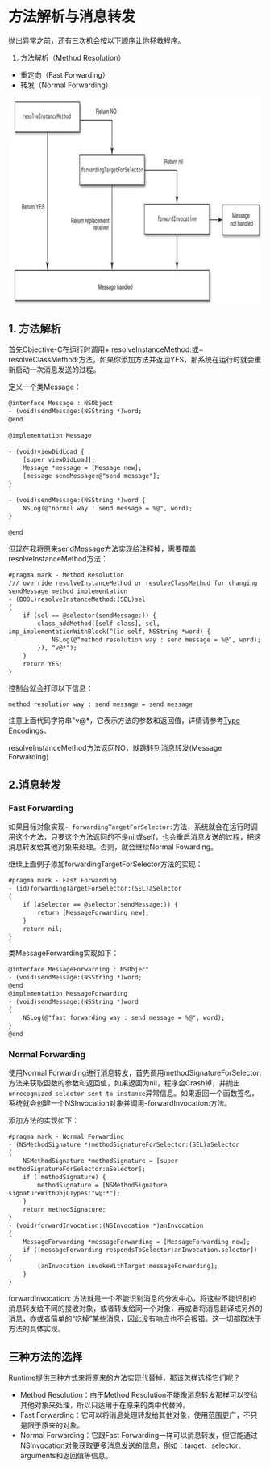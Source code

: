 # 方法解析与消息转发

抛出异常之前，还有三次机会按以下顺序让你拯救程序。

1. 方法解析（Method Resolution）
- 重定向（Fast Forwarding）
- 转发（Normal Forwarding）

![](/assets/3.jpg)

## 1. 方法解析
首先Objective-C在运行时调用+ resolveInstanceMethod:或+ resolveClassMethod:方法，如果你添加方法并返回YES，那系统在运行时就会重新启动一次消息发送的过程。

定义一个类Message：
``` objectc
@interface Message : NSObject
- (void)sendMessage:(NSString *)word;
@end

@implementation Message

- (void)viewDidLoad {
    [super viewDidLoad];
    Message *message = [Message new];
    [message sendMessage:@"send message"];
}

- (void)sendMessage:(NSString *)word {
    NSLog(@"normal way : send message = %@", word);
}

@end

```
但现在我将原来sendMessage方法实现给注释掉，需要覆盖resolveInstanceMethod方法：

```objectc
#pragma mark - Method Resolution
/// override resolveInstanceMethod or resolveClassMethod for changing sendMessage method implementation
+ (BOOL)resolveInstanceMethod:(SEL)sel
{
    if (sel == @selector(sendMessage:)) {
        class_addMethod([self class], sel, imp_implementationWithBlock(^(id self, NSString *word) {
            NSLog(@"method resolution way : send message = %@", word);
        }), "v@*");
    }
    return YES;
}
```
控制台就会打印以下信息：
```
method resolution way : send message = send message
```
注意上面代码字符串"v@*，它表示方法的参数和返回值，详情请参考[Type Encodings](https://developer.apple.com/library/mac/documentation/Cocoa/Conceptual/ObjCRuntimeGuide/Articles/ocrtTypeEncodings.html)。

resolveInstanceMethod方法返回NO，就跳转到消息转发(Message Forwarding)

## 2.消息转发

### Fast Forwarding

如果目标对象实现`- forwardingTargetForSelector:`方法，系统就会在运行时调用这个方法，只要这个方法返回的不是nil或self，也会重启消息发送的过程，把这消息转发给其他对象来处理。否则，就会继续Normal Fowarding。

继续上面例子添加forwardingTargetForSelector方法的实现：
```objectc
#pragma mark - Fast Forwarding
- (id)forwardingTargetForSelector:(SEL)aSelector
{
    if (aSelector == @selector(sendMessage:)) {
        return [MessageForwarding new];
    }
    return nil;
}
```
类MessageForwarding实现如下：
```objectc
@interface MessageForwarding : NSObject
- (void)sendMessage:(NSString *)word;
@end
@implementation MessageForwarding
- (void)sendMessage:(NSString *)word
{
    NSLog(@"fast forwarding way : send message = %@", word);
}
@end
```

### Normal Forwarding

使用Normal Forwarding进行消息转发，首先调用methodSignatureForSelector:方法来获取函数的参数和返回值，如果返回为nil，程序会Crash掉，并抛出`unrecognized selector sent to instance`异常信息。如果返回一个函数签名，系统就会创建一个NSInvocation对象并调用-forwardInvocation:方法。

添加方法的实现如下：
```objectc
#pragma mark - Normal Forwarding
- (NSMethodSignature *)methodSignatureForSelector:(SEL)aSelector
{
    NSMethodSignature *methodSignature = [super methodSignatureForSelector:aSelector];
    if (!methodSignature) {
        methodSignature = [NSMethodSignature signatureWithObjCTypes:"v@:*"];
    }
    return methodSignature;
}
- (void)forwardInvocation:(NSInvocation *)anInvocation
{
    MessageForwarding *messageForwarding = [MessageForwarding new];
    if ([messageForwarding respondsToSelector:anInvocation.selector]) {
        [anInvocation invokeWithTarget:messageForwarding];
    }
}
```

forwardInvocation: 方法就是一个不能识别消息的分发中心，将这些不能识别的消息转发给不同的接收对象，或者转发给同一个对象，再或者将消息翻译成另外的消息，亦或者简单的“吃掉”某些消息，因此没有响应也不会报错。这一切都取决于方法的具体实现。

## 三种方法的选择

Runtime提供三种方式来将原来的方法实现代替掉，那该怎样选择它们呢？

- Method Resolution：由于Method Resolution不能像消息转发那样可以交给其他对象来处理，所以只适用于在原来的类中代替掉。
- Fast Forwarding：它可以将消息处理转发给其他对象，使用范围更广，不只是限于原来的对象。
- Normal Forwarding：它跟Fast Forwarding一样可以消息转发，但它能通过NSInvocation对象获取更多消息发送的信息，例如：target、selector、arguments和返回值等信息。
